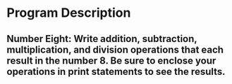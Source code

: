 # Program Description

## Number Eight: Write addition, subtraction, multiplication, and division operations that each result in the number 8. Be sure to enclose your operations in print statements to see the results.
